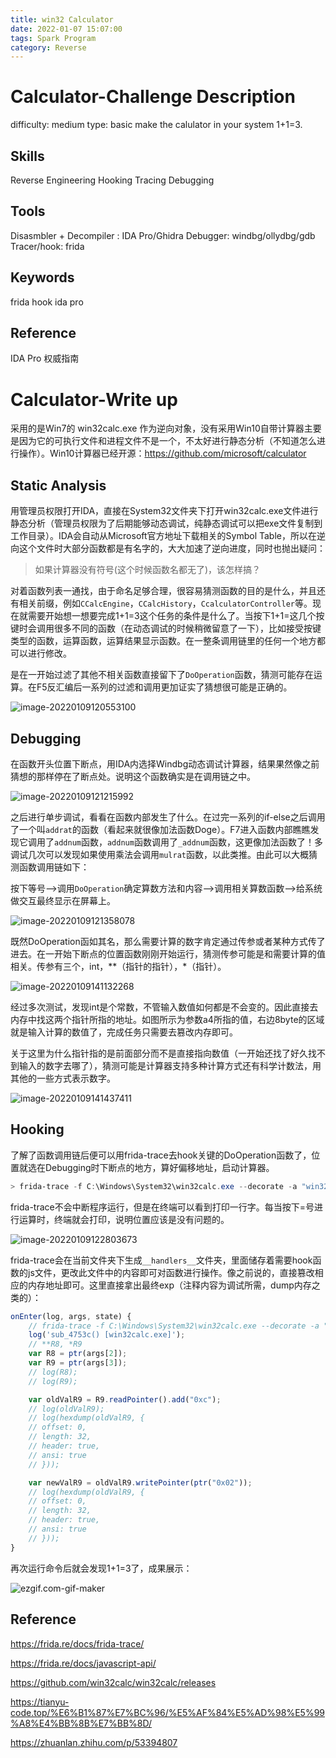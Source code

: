 ```yaml
---
title: win32 Calculator
date: 2022-01-07 15:07:00
tags: Spark Program
category: Reverse
---
```


# Calculator-Challenge Description

  difficulty: medium
  type: basic
  make the calulator in your system 1+1=3.

## Skills 
 Reverse Engineering
 Hooking
 Tracing
 Debugging

## Tools

 Disasmbler + Decompiler : IDA Pro/Ghidra
 Debugger: windbg/ollydbg/gdb
 Tracer/hook: frida

## Keywords
 frida hook
 ida pro
## Reference
IDA Pro 权威指南


# Calculator-Write up

采用的是Win7的 win32calc.exe 作为逆向对象，没有采用Win10自带计算器主要是因为它的可执行文件和进程文件不是一个，不太好进行静态分析（不知道怎么进行操作）。Win10计算器已经开源：https://github.com/microsoft/calculator

## Static Analysis

用管理员权限打开IDA，直接在System32文件夹下打开win32calc.exe文件进行静态分析（管理员权限为了后期能够动态调试，纯静态调试可以把exe文件复制到工作目录）。IDA会自动从Microsoft官方地址下载相关的Symbol Table，所以在逆向这个文件时大部分函数都是有名字的，大大加速了逆向进度，同时也抛出疑问：

>   如果计算器没有符号(这个时候函数名都无了)，该怎样搞？

对着函数列表一通找，由于命名足够合理，很容易猜测函数的目的是什么，并且还有相关前缀，例如`CCalcEngine`，`CCalcHistory`，`CcalculatorController`等。现在就需要开始想一想要完成1+1=3这个任务的条件是什么了。当按下1+1=这几个按键时会调用很多不同的函数（在动态调试的时候稍微留意了一下），比如接受按键类型的函数，运算函数，运算结果显示函数。在一整条调用链里的任何一个地方都可以进行修改。

是在一开始过滤了其他不相关函数直接留下了`DoOperation`函数，猜测可能存在运算。在F5反汇编后一系列的过滤和调用更加证实了猜想很可能是正确的。

![image-20220109120553100](assets/image-20220109120553100.png)

## Debugging

在函数开头位置下断点，用IDA内选择Windbg动态调试计算器，结果果然像之前猜想的那样停在了断点处。说明这个函数确实是在调用链之中。

![image-20220109121215992](assets/image-20220109121215992-16502356803191.png)

之后进行单步调试，看看在函数内部发生了什么。在过完一系列的if-else之后调用了一个叫`addrat`的函数（看起来就很像加法函数Doge）。F7进入函数内部瞧瞧发现它调用了`addnum`函数，`addnum`函数调用了`_addnum`函数，这更像加法函数了！多调试几次可以发现如果使用乘法会调用`mulrat`函数，以此类推。由此可以大概猜测函数调用链如下：

按下等号-->调用`DoOperation`确定算数方法和内容-->调用相关算数函数-->给系统做交互最终显示在屏幕上。

![image-20220109121358078](assets/image-20220109121358078.png)

既然DoOperation函如其名，那么需要计算的数字肯定通过传参或者某种方式传了进去。在一开始下断点的位置函数刚刚开始运行，猜测传参可能是和需要计算的值相关。传参有三个，int，**（指针的指针），\*（指针）。

![image-20220109141132268](assets/image-20220109141132268.png)

经过多次测试，发现int是个常数，不管输入数值如何都是不会变的。因此直接去内存中找这两个指针所指的地址。如图所示为参数a4所指的值，右边8byte的区域就是输入计算的数值了，完成任务只需要去篡改内存即可。

关于这里为什么指针指的是前面部分而不是直接指向数值（一开始还找了好久找不到输入的数字去哪了），猜测可能是计算器支持多种计算方式还有科学计数法，用其他的一些方式表示数字。

![image-20220109141437411](assets/image-20220109141437411.png)

## Hooking

了解了函数调用链后便可以用frida-trace去hook关键的DoOperation函数了，位置就选在Debugging时下断点的地方，算好偏移地址，启动计算器。

```powershell
> frida-trace -f C:\Windows\System32\win32calc.exe --decorate -a "win32calc.exe!0x4753c"
```

frida-trace不会中断程序运行，但是在终端可以看到打印一行字。每当按下=号进行运算时，终端就会打印，说明位置应该是没有问题的。

![image-20220109122803673](assets/image-20220109122803673.png)

frida-trace会在当前文件夹下生成`__handlers__`文件夹，里面储存着需要hook函数的js文件，更改此文件中的内容即可对函数进行操作。像之前说的，直接篡改相应的内存地址即可。这里直接拿出最终exp（注释内容为调试所需，dump内存之类的）：

```javascript
onEnter(log, args, state) {
    // frida-trace -f C:\Windows\System32\win32calc.exe --decorate -a "win32calc.exe!0x4753c"
    log('sub_4753c() [win32calc.exe]');
    // **R8, *R9
    var R8 = ptr(args[2]);
    var R9 = ptr(args[3]);
    // log(R8);
    // log(R9);

    var oldValR9 = R9.readPointer().add("0xc");
    // log(oldValR9);
    // log(hexdump(oldValR9, {
    // offset: 0,
    // length: 32,
    // header: true,
    // ansi: true
    // })); 

    var newValR9 = oldValR9.writePointer(ptr("0x02"));
    // log(hexdump(oldValR9, {
    // offset: 0,
    // length: 32,
    // header: true,
    // ansi: true
    // })); 
}
```

再次运行命令后就会发现1+1=3了，成果展示：

![ezgif.com-gif-maker](assets/ezgif.com-gif-maker.gif)

## Reference

https://frida.re/docs/frida-trace/

https://frida.re/docs/javascript-api/

https://github.com/win32calc/win32calc/releases

https://tianyu-code.top/%E6%B1%87%E7%BC%96/%E5%AF%84%E5%AD%98%E5%99%A8%E4%BB%8B%E7%BB%8D/

https://zhuanlan.zhihu.com/p/53394807
